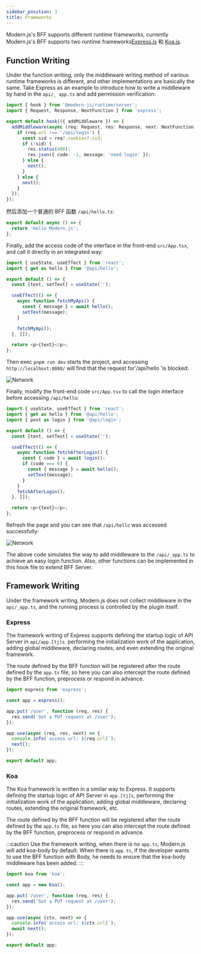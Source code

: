 ```yaml
---
sidebar_position: 3
title: Frameworks
---
```


Modern.js's BFF supports different runtime frameworks, currently Modern.js's BFF supports two runtime frameworks[Express.js](https://expressjs.com/) 和 [Koa.js](https://koajs.com/).

## Function Writing

Under the function writing, only the middleware writing method of various runtime frameworks is different, and other implementations are basically the same. Take Express as an example to introduce how to write a middleware by hand in the `api/_ app.ts` and add permission verification:

```ts
import { hook } from '@modern-js/runtime/server';
import { Request, Response, NextFunction } from 'express';

export default hook(({ addMiddleware }) => {
  addMiddleware(async (req: Request, res: Response, next: NextFunction) => {
    if (req.url !== '/api/login') {
      const sid = req?.cookies?.sid;
      if (!sid) {
        res.status(400);
        res.json({ code: -1, message: 'need login' });
      } else {
        next();
      }
    } else {
      next();
    }
  });
});
```

然后添加一个普通的 BFF 函数 `/api/hello.ts`:

```ts
export default async () => {
  return 'Hello Modern.js';
};
```

Finally, add the access code of the interface in the front-end `src/App.tsx`, and call it directly in an integrated way:

```ts
import { useState, useEffect } from 'react';
import { get as hello } from '@api/hello';

export default () => {
  const [text, setText] = useState('');

  useEffect(() => {
    async function fetchMyApi() {
      const { message } = await hello();
      setText(message);
    }

    fetchMyApi();
  }, []);

  return <p>{text}</p>;
};
```

Then exec `pnpm run dev` starts the project, and accessing `http://localhost:8080/` will find that the request for'/api/hello 'is blocked:

![Network](https://lf3-static.bytednsdoc.com/obj/eden-cn/aphqeh7uhohpquloj/modern-js/docs/network2.png)

Finally, modify the front-end code `src/App.tsx` to call the login interface before accessing `/api/hello`:

```ts
import { useState, useEffect } from 'react';
import { get as hello } from '@api/hello';
import { post as login } from '@api/login';

export default () => {
  const [text, setText] = useState('');

  useEffect(() => {
    async function fetchAfterLogin() {
      const { code } = await login();
      if (code === 0) {
        const { message } = await hello();
        setText(message);
      }
    }
    fetchAfterLogin();
  }, []);

  return <p>{text}</p>;
};
```

Refresh the page and you can see that `/api/hello` was accessed successfully:

![Network](https://lf3-static.bytednsdoc.com/obj/eden-cn/aphqeh7uhohpquloj/modern-js/docs/network3.png)

The above code simulates the way to add middleware to the `/api/_app.ts` to achieve an easy login function. Also, other functions can be implemented in this hook file to extend BFF Server.

## Framework Writing

Under the framework writing, Modern.js does not collect middleware in the `api/_app.ts`, and the running process is controlled by the plugin itself.

### Express

The framework writing of Express supports defining the startup logic of API Server in `api/app.[tj]s`. performing the initialization work of the application, adding global middleware, declaring routes, and even extending the original framework.

The route defined by the BFF function will be registered after the route defined by the `app.ts` file, so here you can also intercept the route defined by the BFF function, preprocess or respond in advance.

```ts title="api/app.ts"
import express from 'express';

const app = express();

app.put('/user', function (req, res) {
  res.send('Got a PUT request at /user');
});

app.use(async (req, res, next) => {
  console.info(`access url: ${req.url}`);
  next();
});

export default app;
```

### Koa

The Koa framework is written in a similar way to Express. It supports defining the startup logic of API Server in `app.[tj]s`, performing the initialization work of the application, adding global middleware, declaring routes, extending the original framework, etc.

The route defined by the BFF function will be registered after the route defined by the `app.ts` file, so here you can also intercept the route defined by the BFF function, preprocess or respond in advance.

:::caution
Use the framework writing, when there is no `app.ts`, Modern.js will add koa-body by default. When there is `app.ts`, if the developer wants to use the BFF function with Body, he needs to ensure that the koa-body middleware has been added.
:::

```ts title=api/app.ts
import koa from 'koa';

const app = new Koa();

app.put('/user', function (req, res) {
  res.send('Got a PUT request at /user');
});

app.use(async (ctx, next) => {
  console.info(`access url: ${ctx.url}`);
  await next();
});

export default app;
```
